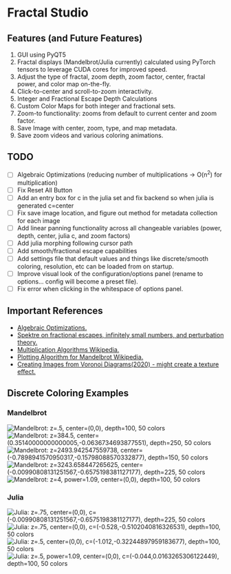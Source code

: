 # Fractal Studio

## Features (and Future Features)
1. GUI using PyQT5
2. Fractal displays (Mandelbrot/Julia currently) calculated using PyTorch tensors to leverage CUDA cores for improved speed.
3. Adjust the type of fractal, zoom depth, zoom factor, center, fractal power, and color map on-the-fly.
4. Click-to-center and scroll-to-zoom interactivity.
5. Integer and Fractional Escape Depth Calculations
6. Custom Color Maps for both integer and fractional sets.
7. Zoom-to functionality: zooms from default to current center and zoom factor.
8. Save Image with center, zoom, type, and map metadata.
9. Save zoom videos and various coloring animations.

## TODO
- [ ] Algebraic Optimizations (reducing number of multiplications -> O(n<sup>2</sup>) for multiplication)
- [ ] Fix Reset All Button
- [ ] Add an entry box for c in the julia set and fix backend so when julia is generated c=center
- [ ] Fix save image location, and figure out method for metadata collection for each image
- [ ] Add linear panning functionality across all changeable variables (power, depth, center, julia c, and zoom factors)
- [ ] Add julia morphing following cursor path
- [ ] Add smooth/fractional escape capabilities
- [ ] Add settings file that default values and things like discrete/smooth coloring, resolution, etc can be loaded from on startup.
- [ ] Improve visual look of the configuration/options panel (rename to options... config will become a preset file).
- [ ] Fix error when clicking in the whitespace of options panel.

## Important References
- [Algebraic Optimizations.](https://randomascii.wordpress.com/2011/08/13/faster-fractals-through-algebra/)
- [Spektre on fractional escapes, infinitely small numbers, and perturbation theory.](https://stackoverflow.com/questions/66709289/what-are-the-fastest-algorithms-for-rendering-the-mandelbrot-set)
- [Multiplication Algorithms Wikipedia.](https://en.wikipedia.org/wiki/Multiplication_algorithm#Lattice_multiplication)
- [Plotting Algorithm for Mandelbrot Wikipedia.](https://en.wikipedia.org/wiki/Plotting_algorithms_for_the_Mandelbrot_set)
- [Creating Images from Voronoi Diagrams(2020) - might create a texture effect.](https://github.com/nickvdw/image-to-voronoi)

## Discrete Coloring Examples
### Mandelbrot

![](./imgs/mandelbrot/output_image_0.png "Mandelbrot: z=.5, center=(0,0), depth=100, 50 colors")
![](./imgs/mandelbrot/output_image_1.png "Mandelbrot: z=384.5, center=(0.35140000000000005,-0.0636734693877551), depth=250, 50 colors")
![](./imgs/mandelbrot/output_image_2.png "Mandelbrot: z=2493.942547559738, center=(-0.7898941570950317,-0.15798088570332877), depth=150, 50 colors")
![](./imgs/mandelbrot/output_image_3.png "Mandelbrot: z=3243.658447265625, center=(-0.00990808131251567,-0.6575198381127177), depth=225, 50 colors")
![](./imgs/mandelbrot/output_image_4.png "Mandelbrot: z=4, power=1.09, center=(0,0), depth=100, 50 colors")

### Julia

![](./imgs/julia/output_image_0.png "Julia: z=.75, center=(0,0), c=(-0.00990808131251567,-0.6575198381127177), depth=225, 50 colors")
![](./imgs/julia/output_image_1.png "Julia: z=.75, center=(0,0), c=(-0.528,-0.5102040816326531), depth=100, 50 colors")
![](./imgs/julia/output_image_2.png "Julia: z=.5, center=(0,0), c=(-1.012,-0.32244897959183677), depth=100, 50 colors")
![](./imgs/julia/output_image_3.png "Julia: z=.5, power=1.09, center=(0,0), c=(-0.044,0.0163265306122449), depth=100, 50 colors")

